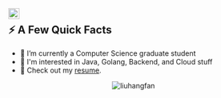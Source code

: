 <a href="https://www.linkedin.com/in/hangfan-liu-5215601b3/">
  <img align="left" alt="Hangfan Liu LinkedIn" width="22px" src="https://cdn.tomondre.com/icons/linkedinn.svg" />
</a>



<div>

[//]: # (  <img width="400px" align="right" src="https://cdn.tomondre.com/this-is-fine.jpg" />)
  <h2>⚡️ A Few Quick Facts</h2>
  <ul>
    <li>🔭 I’m currently a Computer Science graduate student</li>
    <li>👀 I'm interested in Java, Golang, Backend, and Cloud stuff</li>
    <li>📙 Check out my <a href="https://github.com/liuhangfan/Resume/blob/main/Hangfan_Liu_Software_Engineer.pdf">resume</a>.</li>
  </ul>
</div>

<p align="center"> <img src="https://github-readme-stats.vercel.app/api?username=liuhangfan&show_icons=true&theme=great-gatsby" alt="liuhangfan" />

<img width="0" src="https://visitor-badge.glitch.me/badge?page_id=liuhangfan.github-visitor" />
